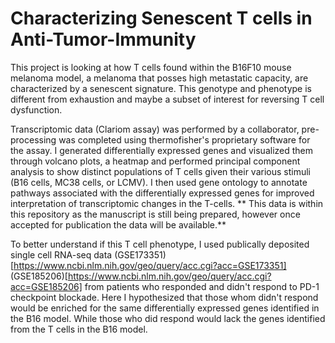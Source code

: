 # Characterizing Senescent T cells in Anti-Tumor-Immunity

This project is looking at how T cells found within the B16F10 mouse melanoma model, a melanoma that posses high metastatic capacity, are characterized by a senescent signature.
This genotype and phenotype is different from exhaustion and maybe a subset of interest for reversing T cell dysfunction.

Transcriptomic data (Clariom assay) was performed by a collaborator, pre-processing was completed using thermofisher's proprietary software for the assay. 
I generated differentially expressed genes and visualized them through volcano plots, a heatmap and performed principal component analysis to show distinct populations of T cells given their various stimuli (B16 cells, MC38 cells, or LCMV).
I then used gene ontology to annotate pathways associated with the differentially expressed genes for improved interpretation of transcriptomic changes in the T-cells. 
** This data is within this repository as the manuscript is still being prepared, however once accepted for publication the data will be available.**

To better understand if this T cell phenotype, I used publically deposited single cell RNA-seq data (GSE173351)[https://www.ncbi.nlm.nih.gov/geo/query/acc.cgi?acc=GSE173351] (GSE185206)[https://www.ncbi.nlm.nih.gov/geo/query/acc.cgi?acc=GSE185206]
from patients who responded and didn't respond to PD-1 checkpoint blockade. Here I hypothesized that those whom didn't respond would be enriched for the same differentially expressed genes identified in the B16 model.
While those who did respond would lack the genes identified from the T cells in the B16 model. 

